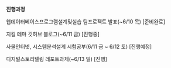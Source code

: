 ---
---

**진행과정**


웹데이터베이스프로그램설계및실습 팀프로젝트 발표(~6/10 목) [준비완료]

지킬 테마 깃허브 블로그(~6/11 금) [진행중]

사물인터넷, 시스템분석설계 시험공부(6/11 금 ~ 6/12 토) [진행예정]

디지털스토리텔링 레포트과제(~6/13 일) [진행]

